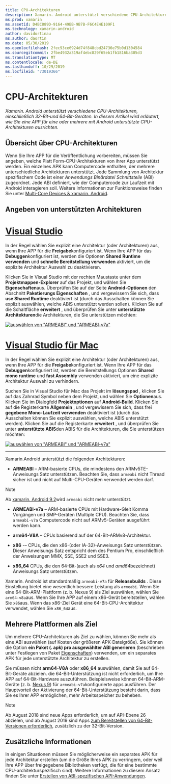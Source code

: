 ```yaml
---
title: CPU-Architekturen
description: Xamarin. Android unterstützt verschiedene CPU-Architekturen, einschließlich 32-Bit-und 64-Bit-Geräten. In diesem Artikel wird erläutert, wie Sie eine APP für eine oder mehrere mit Android unterstützte CPU-Architekturen ausrichten.
ms.prod: xamarin
ms.assetid: D4BC889D-9164-49BB-9B7B-F6C4E4E109F1
ms.technology: xamarin-android
author: davidortinau
ms.author: daortin
ms.date: 05/30/2019
ms.openlocfilehash: 2fec93ce6924d74f848cbd24736e75b0d1304584
ms.sourcegitcommit: 2fbe4932a319af4ebc829f65eb1fb1816ba305d3
ms.translationtype: MT
ms.contentlocale: de-DE
ms.lasthandoff: 10/29/2019
ms.locfileid: "73019366"
---
```

# <a name="cpu-architectures"></a>CPU-Architekturen

_Xamarin. Android unterstützt verschiedene CPU-Architekturen, einschließlich 32-Bit-und 64-Bit-Geräten. In diesem Artikel wird erläutert, wie Sie eine APP für eine oder mehrere mit Android unterstützte CPU-Architekturen ausrichten._

## <a name="cpu-architectures-overview"></a>Übersicht über CPU-Architekturen

Wenn Sie Ihre APP für die Veröffentlichung vorbereiten, müssen Sie angeben, welche Platt Form-CPU-Architekturen von ihrer App unterstützt werden. Ein einzelnes APK kann Computercode enthalten, der mehrere unterschiedliche Architekturen unterstützt. Jede Sammlung von Architektur spezifischem Code ist einer *Anwendungs Binärdatei Schnittstelle* (ABI) zugeordnet. Jede ABI definiert, wie der Computercode zur Laufzeit mit Android interagieren soll.
Weitere Informationen zur Funktionsweise finden Sie unter [Multi-Core Devices &amp; xamarin. Android](~/android/deploy-test/multicore-devices.md).

## <a name="how-to-specify-supported-architectures"></a>Angeben von unterstützten Architekturen

# <a name="visual-studiotabwindows"></a>[Visual Studio](#tab/windows)

In der Regel wählen Sie explizit eine Architektur (oder Architekturen) aus, wenn Ihre APP für die **Freigabe**konfiguriert ist. Wenn Ihre APP für das **Debuggen**konfiguriert ist, werden die Optionen **Shared Runtime verwenden** und **schnelle Bereitstellung verwenden** aktiviert, um die explizite Architektur Auswahl zu deaktivieren.

Klicken Sie in Visual Studio mit der rechten Maustaste unter dem **Projektmappen-Explorer** auf das Projekt, und wählen Sie **Eigenschaften**aus. Überprüfen Sie auf der Seite **Android-Optionen** den Abschnitt **Paketierungs Eigenschaften** , und vergewissern Sie sich, dass **use Shared Runtime** deaktiviert ist (durch das Ausschalten können Sie explizit auswählen, welche ABIS unterstützt werden sollen). Klicken Sie auf die Schaltfläche **erweitert** , und überprüfen Sie unter **unterstützte Architekturen**die Architekturen, die Sie unterstützen möchten:

[![auswählen von "ARMEABI" und "ARMEABI-v7a"](cpu-architectures-images/vs/01-abi-selections-sml.png)](cpu-architectures-images/vs/01-abi-selections.png#lightbox)

# <a name="visual-studio-for-mactabmacos"></a>[Visual Studio für Mac](#tab/macos)

In der Regel wählen Sie explizit eine Architektur (oder Architekturen) aus, wenn Ihre APP für die **Freigabe**konfiguriert ist. Wenn Ihre APP für das **Debuggen**konfiguriert ist, werden die Bereitstellungs Optionen **Shared mono runtime** und **fast Assembly** verwenden aktiviert, um eine explizite Architektur Auswahl zu verhindern.

Suchen Sie in Visual Studio für Mac das Projekt im **lösungspad** , klicken Sie auf das Zahnrad Symbol neben dem Projekt, und wählen Sie **Optionen**aus. Klicken Sie im Dialogfeld **Projektoptionen** auf **Android-Build**. Klicken Sie auf die Registerkarte **Allgemein** , und vergewissern Sie sich, dass frei **gegebene Mono-Laufzeit verwenden** deaktiviert ist (durch das Ausschalten können Sie explizit auswählen, welche ABIS unterstützt werden). Klicken Sie auf die Registerkarte **erweitert** , und überprüfen Sie unter **unterstützte ABIS**den ABIS für die Architekturen, die Sie unterstützen möchten:

[![auswählen von "ARMEABI" und "ARMEABI-v7a"](cpu-architectures-images/xs/01-abi-selections-sml.png)](cpu-architectures-images/xs/01-abi-selections.png#lightbox)

-----

Xamarin.Android unterstützt die folgenden Architekturen:

- **ARMEABI** &ndash; ARM-basierte CPUs, die mindestens den ARMv5TE-Anweisungs Satz unterstützen. Beachten Sie, dass `armeabi` nicht Thread sicher ist und nicht auf Multi-CPU-Geräten verwendet werden darf.

> [!NOTE]
> Ab [xamarin. Android 9,2](https://docs.microsoft.com/xamarin/android/release-notes/9/9.2#removal-of-support-for-armeabi-cpu-architecture)wird `armeabi` nicht mehr unterstützt.

- **ARMEABI-v7a** &ndash; ARM-basierte CPUs mit Hardware-Gleit Komma Vorgängen und SMP-Geräten (Multiple CPU). Beachten Sie, dass `armeabi-v7a` Computercode nicht auf ARMv5-Geräten ausgeführt werden kann.

- **arm64-V8A** &ndash; CPUs basierend auf der 64-Bit-ARMv8-Architektur.

- **x86** -&ndash; CPUs, die den x86-(oder IA-32)-Anweisungs Satz unterstützen. Dieser Anweisungs Satz entspricht dem des Pentium Pro, einschließlich der Anweisungen MMX, SSE, SSE2 und SSE3.

- **x86_64** CPUs, die den 64-Bit-(auch als *x64* und *amd64*bezeichnet) Anweisungs Satz unterstützen.

Xamarin. Android ist standardmäßig `armeabi-v7a` für **Releasebuilds** . Diese Einstellung bietet eine wesentlich bessere Leistung als `armeabi`. Wenn Sie eine 64-Bit-ARM-Plattform (z. b. Nexus 9) als Ziel auswählen, wählen Sie `arm64-v8a`aus. Wenn Sie Ihre APP auf einem x86-Gerät bereitstellen, wählen Sie `x86`aus. Wenn das x86-Ziel Gerät eine 64-Bit-CPU-Architektur verwendet, wählen Sie `x86_64`aus.

## <a name="targeting-multiple-platforms"></a>Mehrere Plattformen als Ziel

Um mehrere CPU-Architekturen als Ziel zu wählen, können Sie mehr als eine ABI auswählen (auf Kosten der größeren APK-Dateigröße). Sie können die Option **ein Paket (. apk) pro ausgewählter ABI generieren** (beschrieben unter Festlegen von Paket [Eigenschaften](~/android/deploy-test/release-prep/index.md#Set_Packaging_Properties)) verwenden, um ein separates APK für jede unterstützte Architektur zu erstellen.

Sie müssen nicht **arm64-V8A** oder **x86_64** auswählen, damit Sie auf 64-Bit-Geräte abzielen. die 64-Bit-Unterstützung ist nicht erforderlich, um Ihre APP auf 64-Bit-Hardware auszuführen. Beispielsweise können 64-Bit-ARM-Geräte (z. b. [Nexus 9](https://www.google.com/nexus/9/)) für `armeabi-v7a`konfigurierte apps ausführen. Der Hauptvorteil der Aktivierung der 64-Bit-Unterstützung besteht darin, dass Sie es Ihrer APP ermöglichen, mehr Arbeitsspeicher zu beheben.

> [!NOTE]
> Ab August 2018 sind neue Apps erforderlich, um auf API-Ebene 26 abzielen, und ab August 2019 sind Apps [zum Bereitstellen von 64-Bit-Versionen erforderlich](https://android-developers.googleblog.com/2017/12/improving-app-security-and-performance.html), zusätzlich zu der 32-Bit-Version.

## <a name="additional-information"></a>Zusätzliche Informationen

In einigen Situationen müssen Sie möglicherweise ein separates APK für jede Architektur erstellen (um die Größe Ihres APK zu verringern, oder weil Ihre APP über freigegebene Bibliotheken verfügt, die für eine bestimmte CPU-architekturspezifisch sind).
Weitere Informationen zu diesem Ansatz finden Sie unter [Erstellen von ABI-spezifischen API-Anwendungen](~/android/deploy-test/building-apps/abi-specific-apks.md).
